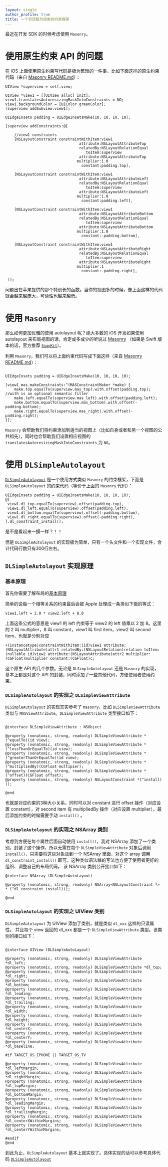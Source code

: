 ```yaml
---
layout: single
author_profile: true
title: 一个实现极为简单的约束框架
---
```


最近在开发 SDK 的时候考虑使用 `Masonry`。

# 使用原生约束 API 的问题

在 iOS 上面使用原生约束写代码是极为繁琐的一件事。比如下面这样的原生约束代码（来自 [Masonry README.md](https://github.com/SnapKit/Masonry/blob/master/README.md)）：

```
UIView *superview = self.view;

UIView *view1 = [[UIView alloc] init];
view1.translatesAutoresizingMaskIntoConstraints = NO;
view1.backgroundColor = [UIColor greenColor];
[superview addSubview:view1];

UIEdgeInsets padding = UIEdgeInsetsMake(10, 10, 10, 10);

[superview addConstraints:@[

    //view1 constraints
    [NSLayoutConstraint constraintWithItem:view1
                                 attribute:NSLayoutAttributeTop
                                 relatedBy:NSLayoutRelationEqual
                                    toItem:superview
                                 attribute:NSLayoutAttributeTop
                                multiplier:1.0
                                  constant:padding.top],

    [NSLayoutConstraint constraintWithItem:view1
                                 attribute:NSLayoutAttributeLeft
                                 relatedBy:NSLayoutRelationEqual
                                    toItem:superview
                                 attribute:NSLayoutAttributeLeft
                                multiplier:1.0
                                  constant:padding.left],

    [NSLayoutConstraint constraintWithItem:view1
                                 attribute:NSLayoutAttributeBottom
                                 relatedBy:NSLayoutRelationEqual
                                    toItem:superview
                                 attribute:NSLayoutAttributeBottom
                                multiplier:1.0
                                  constant:-padding.bottom],

    [NSLayoutConstraint constraintWithItem:view1
                                 attribute:NSLayoutAttributeRight
                                 relatedBy:NSLayoutRelationEqual
                                    toItem:superview
                                 attribute:NSLayoutAttributeRight
                                multiplier:1
                                  constant:-padding.right],

 ]];

```

问题出在苹果提供的那个特别长的函数。当你的视图多的时候，像上面这样的代码就会越来越庞大，可读性也越来越低。

# 使用 `Masonry`

那么如何更加优雅的使用 autolayout 呢？绝大多数的 iOS 开发如果使用 autolayout 来布局视图的话，肯定或多或少的听说过 [Masonry](https://github.com/SnapKit/Masonry) （如果是 Swift 版本的话，官方推荐 [`SnapKit`](https://github.com/SnapKit/SnapKit)）。

利用 `Masonry`，我们可以将上面约束代码写成下面这样（来自 [Masonry README.md](https://github.com/SnapKit/Masonry/blob/master/README.md)）：

```

UIEdgeInsets padding = UIEdgeInsetsMake(10, 10, 10, 10);

[view1 mas_makeConstraints:^(MASConstraintMaker *make) {
    make.top.equalTo(superview.mas_top).with.offset(padding.top); //with is an optional semantic filler
    make.left.equalTo(superview.mas_left).with.offset(padding.left);
    make.bottom.equalTo(superview.mas_bottom).with.offset(-padding.bottom);
    make.right.equalTo(superview.mas_right).with.offset(-padding.right);
}];

```

 `Masonry` 会帮助我们将约束添加到适当的视图上（比如自身或者和另一个视图的公共祖先），同时也会帮助我们设置相应视图的 `translatesAutoresizingMaskIntoConstraints` 为 `NO`。
 
 
 # 使用 `DLSimpleAutolayout`
 
 [`DLSimpleAutolayout`](https://github.com/danleechina/DLSimpleAutolayout) 是一个使用方式类似 `Masonry` 的约束框架，下面是 `DLSimpleAutolayout` 的约束代码（等价于上面的 `Masonry` 代码）：
 
 ```
UIEdgeInsets padding = UIEdgeInsetsMake(10, 10, 10, 10);
 @[
  view1.dl_top.equalTo(superview).offset(padding.top),
  view1.dl_left.equalTo(superview).offset(padding.left),
  view1.dl_bottom.equalTo(superview).offset(-padding.bottom),
  view1.dl_right.equalTo(superview).offset(-padding.right),
].dl_constraint_install();
 
 ```
 
 是不是看起来一摸一样？！！
 
 但是 `DLSimpleAutolayout` 的实现极为简单，只有一个头文件和一个实现文件，合计代码行数只有300行左右。
 
 
## `DLSimpleAutolayout` 实现原理

### 基本原理

首先你需要了解布局的[基本原理](https://developer.apple.com/library/content/documentation/UserExperience/Conceptual/AutolayoutPG/AnatomyofaConstraint.html#//apple_ref/doc/uid/TP40010853-CH9-SW1)

简单的说每一个相等关系的约束最后会被 Apple 处理成一条类似下面的等式：

```
view1.left = 2.0 * view2.left + 8.0
```

上面这条公式的意思是 view1 的 left 约束等于 view2 的 left 值乘以 2 加 8。这里的 2 叫 multiplier，8 叫 constant，view1 叫 first item，view2 叫 second item，也就是分别对应

```
+(instancetype)constraintWithItem:(id)view1 attribute:(NSLayoutAttribute)attr1 relatedBy:(NSLayoutRelation)relation toItem:(nullable id)view2 attribute:(NSLayoutAttribute)attr2 multiplier:(CGFloat)multiplier constant:(CGFloat)c;
```
这个原生 API 的几个参数。无论是 `DLSimpleAutolayout` 还是 `Masonry` 的实现，基本上都是对这个 API 的封装，同时添加了一些其他代码，方便使用者使用约束。

### `DLSimpleAutolayout` 的实现之 `DLSimpleViewAttribute`

`DLSimpleAutolayout` 的实现其实参考了 `Masonry`，比如 `DLSimpleViewAttribute` 类似与 `MASViewAttribute`。`DLSimpleViewAttribute` 类型接口如下：

```

@interface DLSimpleViewAttribute : NSObject

@property (nonatomic, strong, readonly) DLSimpleViewAttribute *(^equalTo)(id view);
@property (nonatomic, strong, readonly) DLSimpleViewAttribute *(^lessThanOrEqualTo)(id view);
@property (nonatomic, strong, readonly) DLSimpleViewAttribute *(^greaterThanOrEqualTo)(id view);
@property (nonatomic, strong, readonly) DLSimpleViewAttribute *(^multipliedBy)(CGFloat multipier);
@property (nonatomic, strong, readonly) DLSimpleViewAttribute *(^offset)(CGFloat offset);
@property (nonatomic, strong, readonly) NSLayoutConstraint *(^install)();

@end

```

也就是对应约束的3种大小关系，同时可以对 constant 进行 offset 操作（对应设置 constant），对 second item 有 multipliedBy 操作（对应设置 multiplier），最后添加约束的时候需要手动 `install()` 。


### `DLSimpleAutolayout` 的实现之 NSArray 类别

考虑到方便在每个属性后面自动使用 `install()`，我对 NSArray 添加了一个类别，封装了这个操作，所以无需在每个 `DLSimpleViewAttribute` 对象后调用 `install()`，只需要将这些对象放到一个 NSArray 里面，对这个 array 调用 `dl_constraint_install()` 即可。这种类似语法糖的写法也方便了使用者更好的组织、调整自己的布局代码。 该 NSArray 类别公开接口如下：

```
@interface NSArray (DLSimpleAutoLayout)

@property (nonatomic, strong, readonly) NSArray<NSLayoutConstraint *> * (^dl_constraint_install)();

@end
```

### `DLSimpleAutolayout` 的实现之 UIView 类别

`DLSimpleAutolayout` 为 UIView 添加了类别，就是类似 `dl_xxx` 这样的只读属性。
并且每个 view 返回的 dl_xxx 都是一个 `DLSimpleViewAttribute` 类型。该类别的接口如下：

```

@interface UIView (DLSimpleAutoLayout)

@property (nonatomic, strong, readonly) DLSimpleViewAttribute *dl_left;
@property (nonatomic, strong, readonly) DLSimpleViewAttribute *dl_top;
@property (nonatomic, strong, readonly) DLSimpleViewAttribute *dl_right;
@property (nonatomic, strong, readonly) DLSimpleViewAttribute *dl_bottom;
@property (nonatomic, strong, readonly) DLSimpleViewAttribute *dl_leading;
@property (nonatomic, strong, readonly) DLSimpleViewAttribute *dl_trailing;
@property (nonatomic, strong, readonly) DLSimpleViewAttribute *dl_width;
@property (nonatomic, strong, readonly) DLSimpleViewAttribute *dl_height;
@property (nonatomic, strong, readonly) DLSimpleViewAttribute *dl_centerX;
@property (nonatomic, strong, readonly) DLSimpleViewAttribute *dl_centerY;
@property (nonatomic, strong, readonly) DLSimpleViewAttribute *dl_baseline;

#if TARGET_OS_IPHONE || TARGET_OS_TV

@property (nonatomic, strong, readonly) DLSimpleViewAttribute *dl_leftMargin;
@property (nonatomic, strong, readonly) DLSimpleViewAttribute *dl_rightMargin;
@property (nonatomic, strong, readonly) DLSimpleViewAttribute *dl_topMargin;
@property (nonatomic, strong, readonly) DLSimpleViewAttribute *dl_bottomMargin;
@property (nonatomic, strong, readonly) DLSimpleViewAttribute *dl_leadingMargin;
@property (nonatomic, strong, readonly) DLSimpleViewAttribute *dl_trailingMargin;
@property (nonatomic, strong, readonly) DLSimpleViewAttribute *dl_centerXWithinMargins;
@property (nonatomic, strong, readonly) DLSimpleViewAttribute *dl_centerYWithinMargins;

#endif
@end

```

到此为止，`DLSimpleAutolayout` 基本上就实现了。具体实现的话可以参考具体代码 [`DLSimpleAutolayout`](https://github.com/danleechina/DLSimpleAutolayout/tree/master/DLSimpleAutolayoutDemo/DLSimpleAutolayout)

